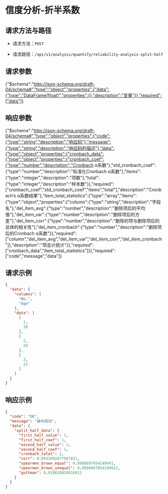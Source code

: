 # 信度分析-折半系数



## 请求方法与路径

+ 请求方法：`POST`

+ 请求路径：`/api/v1/analysis/quantify/reliability-analysis-split-half`

  

## 请求参数

<json-table>

{"$schema":"http://json-schema.org/draft-04/schema#","type":"object","properties":{"data":{"type":"DataFrame[float]","properties":{},"description":"变量"}},"required":["data"]}
</json-table>



## 响应参数

<json-table>

{"$schema":"http://json-schema.org/draft-04/schema#","type":"object","properties":{"code":{"type":"string","description":"响应码"},"message":{"type":"string","description":"响应码的描述"},"data":{"type":"object","properties":{"cronbach_data":{"type":"object","properties":{"cronbach_coef":{"type":"number","description":"Cronbach α系数"},"std_cronbach_coef":{"type":"number","description":"标准化Cronbach α系数"},"items":{"type":"integer","description":"项数"},"total":{"type":"integer","description":"样本数"}},"required":["cronbach_coef","std_cronbach_coef","items","total"],"description":"Cronbach’s α系数结果"},"item_total_statistics":{"type":"array","items":{"type":"object","properties":{"column":{"type":"string","description":"字段名"},"del_item_avg":{"type":"number","description":"删除项后的平均值"},"del_item_var":{"type":"number","description":"删除项后的方差"},"del_item_corr":{"type":"number","description":"删除的项与删除项后的总体的相关性"},"del_item_cronbach":{"type":"number","description":"删除项后的Cronbach α系数"}},"required":["column","del_item_avg","del_item_var","del_item_corr","del_item_cronbach"]},"description":"项总计统计"}},"required":["cronbach_data","item_total_statistics"]}},"required":["code","message","data"]}

</json-table>

## 请求示例

```json
{
  "data": {
    "columns": [
      "No.",
      "Age"
    ],
    "data": [
      [
        1,
        18
      ],
      [
        2,
        20
      ],
      [
        3,
        23
      ]
    ]
  }
}
```



## 响应示例

```json
{
  "code": "OK",
  "message": "操作成功",
  "data": {
    "split_half_data": {
      "first_half_value": 1,
      "first_half_coef": 1,
      "second_half_value": 1,
      "second_half_coef": 1,
      "cronbach_total": 2,
      "corr": 0.9933992677987831,
      "spearmen_brown_equal": 0.9966887054149941,
      "spearmen_brown_unequal": 0.9966887054149922,
      "guttman": 0.810810810810811
    }
  }
}
```

